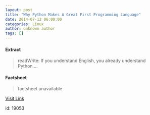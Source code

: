 ```yaml
---
layout: post
title: "Why Python Makes A Great First Programming Language"
date: 2014-07-12 06:00:00
categories: Linux
author: unknown author
tags: []
---
```



#### Extract
>readWrite: If you understand English, you already understand Python....

#### Factsheet
>factsheet unavailable

[Visit Link](http://www.linuxtoday.com/developer/why-python-makes-a-great-first-programming-language.html)

id:   19053
